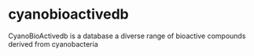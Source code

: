 # cyanobioactivedb
CyanoBioActivedb is a database a diverse range of bioactive compounds derived from cyanobacteria
